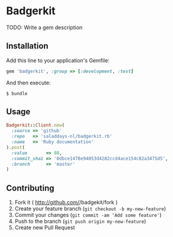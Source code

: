 # Badgerkit

TODO: Write a gem description

## Installation

Add this line to your application's Gemfile:
```ruby
gem 'badgerkit', :group => [:development, :test]
```

And then execute:
```
$ bundle
````

## Usage

```ruby
Badgerkit::Client.new(
  :source => 'github'
  :repo   => 'saladdays-nl/badgerkit.rb'
  :name   => 'Ruby documentation'
).post(
  :value       => 80,
  :commit_sha1 => '0dbce1478e94053d4282ccd4ace154c82a3475d5',
  :branch      => 'master'
)
```

## Contributing

1. Fork it ( http://github.com/<my-github-username>/badgekit/fork )
2. Create your feature branch (`git checkout -b my-new-feature`)
3. Commit your changes (`git commit -am 'Add some feature'`)
4. Push to the branch (`git push origin my-new-feature`)
5. Create new Pull Request
